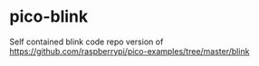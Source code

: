 # pico-blink

Self contained blink code repo version of https://github.com/raspberrypi/pico-examples/tree/master/blink